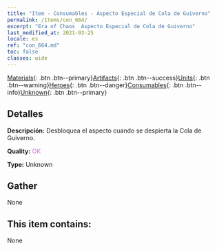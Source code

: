 ```yaml
---
title: "Item - Consumables - Aspecto Especial de Cola de Guiverno"
permalink: /Items/con_664/
excerpt: "Era of Chaos  Aspecto Especial de Cola de Guiverno"
last_modified_at: 2021-03-25
locale: es
ref: "con_664.md"
toc: false
classes: wide
---
```

 [Materials](/es/Items/){: .btn .btn--primary}[Artifacts](/es/Items/Artifacts/){: .btn .btn--success}[Units](/es/Items/Units/){: .btn .btn--warning}[Heroes](/es/Items/Heroes/){: .btn .btn--danger}[Consumables](/es/Items/Consumables/){: .btn .btn--info}[Unknown](/es/Items/Unknown/){: .btn .btn--primary}

## Detalles
 **Descripción:** Desbloquea el aspecto cuando se despierta la Cola de Guiverno.

 **Quality:** <span style="color: #DA70D6">OK</span>

 **Type:** Unknown

## Gather

  None

## This item contains:

  None

